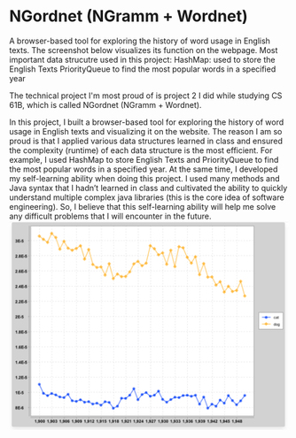 # NGordnet (NGramm + Wordnet) 
A browser-based tool for exploring the history of word usage in English texts. The screenshot below visualizes its function on the webpage.
Most important data strucutre used in this project:
HashMap: used to store the English Texts
PriorityQueue to find the most popular words in a specified year






The technical project I'm most proud of is project 2 I did while studying CS 61B, which is called NGordnet (NGramm + Wordnet).

In this project, I built a browser-based tool for exploring the history of word usage in English texts and visualizing it on the website. The reason I am so proud is that I applied various data structures learned in class and ensured the complexity (runtime) of each data structure is the most efficient. For example, I used HashMap to store English Texts and PriorityQueue to find the most popular words in a specified year. At the same time, I developed my self-learning ability when doing this project. I used many methods and Java syntax that I hadn’t learned in class and cultivated the ability to quickly understand multiple complex java libraries (this is the core idea of software engineering). So, I believe that this self-learning ability will help me solve any difficult problems that I will encounter in the future.
<img src="sketch map.png" alt="Alt text" title="Optional title">
